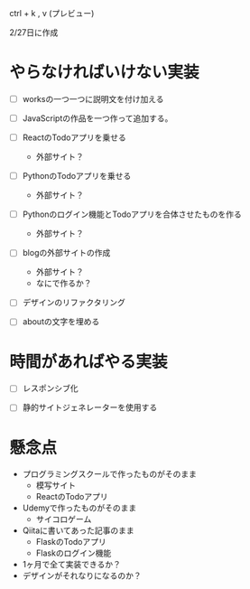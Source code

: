ctrl + k , v (プレビュー)

2/27日に作成
# やらなければいけない実装

- [ ] worksの一つ一つに説明文を付け加える
- [ ] JavaScriptの作品を一つ作って追加する。
- [ ] ReactのTodoアプリを乗せる
    - 外部サイト？
- [ ] PythonのTodoアプリを乗せる
    - 外部サイト？
- [ ] Pythonのログイン機能とTodoアプリを合体させたものを作る
    - 外部サイト？
- [ ] blogの外部サイトの作成
    - 外部サイト？
    - なにで作るか？
- [ ] デザインのリファクタリング
- [ ] aboutの文字を埋める


# 時間があればやる実装

- [ ] レスポンシブ化
- [ ] 静的サイトジェネレーターを使用する


# 懸念点

- プログラミングスクールで作ったものがそのまま
    - 模写サイト
    - ReactのTodoアプリ
- Udemyで作ったものがそのまま
    - サイコロゲーム
- Qiitaに書いてあった記事のまま
    - FlaskのTodoアプリ
    - Flaskのログイン機能
- 1ヶ月で全て実装できるか？
- デザインがそれなりになるのか？

